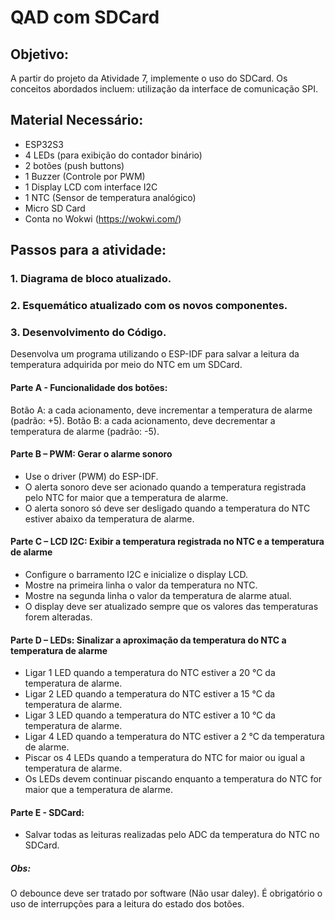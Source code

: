# QAD com SDCard


## Objetivo:
A partir do projeto da Atividade 7, implemente o uso do SDCard. Os conceitos abordados incluem: utilização da interface de comunicação SPI.

## Material Necessário:
- ESP32S3
- 4 LEDs (para exibição do contador binário)
- 2 botões (push buttons)
- 1 Buzzer (Controle por PWM)
- 1 Display LCD com interface I2C
- 1 NTC (Sensor de temperatura analógico)
- Micro SD Card
- Conta no Wokwi (https://wokwi.com/)

## Passos para a atividade:
###  1. Diagrama de bloco atualizado.

###  2. Esquemático atualizado com os novos componentes.

###  3.  Desenvolvimento do Código.
Desenvolva um programa utilizando o ESP-IDF para salvar a leitura da temperatura adquirida por meio do NTC em um SDCard.

#### Parte A - Funcionalidade dos botões:

Botão A: a cada acionamento, deve incrementar a temperatura de alarme (padrão: +5).
Botão B: a cada acionamento, deve decrementar a temperatura de alarme (padrão: -5).

#### Parte B – PWM: Gerar o alarme sonoro

- Use o driver (PWM) do ESP-IDF.
- O alerta sonoro deve ser acionado quando a temperatura registrada pelo NTC for maior que a temperatura de alarme.
- O alerta sonoro só deve ser desligado quando a temperatura do NTC estiver abaixo da temperatura de alarme.

#### Parte C – LCD I2C: Exibir a temperatura registrada no NTC e a temperatura de alarme

- Configure o barramento I2C e inicialize o display LCD.
- Mostre na primeira linha o valor da temperatura no NTC.
- Mostre na segunda linha o valor da temperatura de alarme atual.
- O display deve ser atualizado sempre que os valores das temperaturas forem alteradas.

#### Parte D – LEDs: Sinalizar a aproximação da temperatura do NTC a temperatura de alarme

- Ligar 1 LED quando a temperatura do NTC estiver a 20 °C da temperatura de alarme.
- Ligar 2 LED quando a temperatura do NTC estiver a 15 °C da temperatura de alarme.
- Ligar 3 LED quando a temperatura do NTC estiver a 10 °C da temperatura de alarme.
- Ligar 4 LED quando a temperatura do NTC estiver a 2 °C da temperatura de alarme.
- Piscar os 4 LEDs quando a temperatura do NTC for maior ou igual a temperatura de alarme.
- Os LEDs devem continuar piscando enquanto a temperatura do NTC for maior que a temperatura de alarme.

#### Parte E - SDCard:

- Salvar todas as leituras realizadas pelo ADC da temperatura do NTC no SDCard.

##### Obs:

O debounce deve ser tratado por software (Não usar daley).
É obrigatório o uso de interrupções para a leitura do estado dos botões.